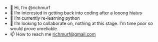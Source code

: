 - 👋 Hi, I’m @richmurf
- 👀 I’m interested in getting back into coding after a looong hiatus
- 🌱 I’m currently re-learning python 
- 💞️ I’m looking to collaborate on, nothing at this stage.  I'm time poor so would prove unreliable.
- 📫 How to reach me richmurf@gmail.com

<!---
richmurf/richmurf is a ✨ special ✨ repository because its `README.md` (this file) appears on your GitHub profile.
You can click the Preview link to take a look at your changes.
--->
